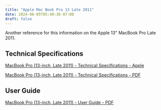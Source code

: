 ```yaml
---
title: "Apple Mac Book Pro 13 Late 2011"
date: 2024-06-05T05:49:36-07:00
draft: false
---
```


Another reference for this information on the Apple 13" MacBook Pro Late 2011.

## Technical Specifications
[MacBook Pro (13-inch, Late 2011) - Technical Specifications - Apple](https://support.apple.com/en-us/111341)

[MacBook Pro (13-inch, Late 2011) - Technical Specifications - PDF](MacBook%20Pro%20(13-inch,%20Late%202011)%20-%20Technical%20Specifications%20-%20Apple%20Support.pdf)

## User Guide
[MacBook Pro (13-inch, Late 2011) - User Guide - PDF](ma1601_macbook_pro_13inch_late_2011.pdf)